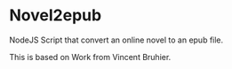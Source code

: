 # Novel2epub

NodeJS Script that convert an online novel to an epub file.

This is based on Work from Vincent Bruhier.